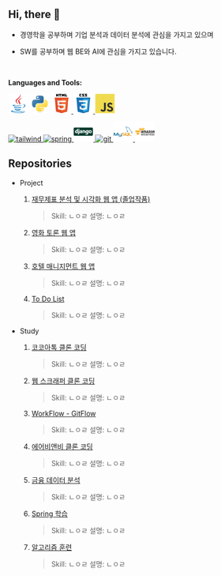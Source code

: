 ## Hi, there 👋  
  

- 경영학을 공부하며 기업 분석과 데이터 분석에 관심을 가지고 있으며
  

- SW를 공부하며 웹 BE와 AI에 관심을 가지고 있습니다.  
  

<br/>  



<p><strong>Languages and Tools:</strong></p>
<p align="left"> 
<a href="https://www.java.com" target="_blank"> <img src="https://raw.githubusercontent.com/devicons/devicon/master/icons/java/java-original.svg" alt="java" width="40" height="40"/></a> <a href="https://www.python.org" target="_blank"> <img src="https://raw.githubusercontent.com/devicons/devicon/master/icons/python/python-original.svg" alt="python" width="40" height="40"/></a> <a href="https://www.w3.org/html/" target="_blank"> <img src="https://raw.githubusercontent.com/devicons/devicon/master/icons/html5/html5-original-wordmark.svg" alt="html5" width="40" height="40"/> </a> <a href="https://www.w3schools.com/css/" target="_blank"> <img src="https://raw.githubusercontent.com/devicons/devicon/master/icons/css3/css3-original-wordmark.svg" alt="css3" width="40" height="40"/> </a> <a href="https://developer.mozilla.org/en-US/docs/Web/JavaScript" target="_blank"> <img src="https://raw.githubusercontent.com/devicons/devicon/master/icons/javascript/javascript-original.svg" alt="javascript" width="40" height="40"/> </a> 
  
  <a href="https://tailwindcss.com/" target="_blank"> <img src="https://www.vectorlogo.zone/logos/tailwindcss/tailwindcss-icon.svg" alt="tailwind" width="40" height="40"/> </a> <a href="https://spring.io/" target="_blank"> <img src="https://www.vectorlogo.zone/logos/springio/springio-icon.svg" alt="spring" width="40" height="40"/> </a> <a href="https://www.djangoproject.com/" target="_blank"> <img src="https://raw.githubusercontent.com/devicons/devicon/master/icons/django/django-original.svg" alt="django" width="40" height="40"/> </a> <a href="https://git-scm.com/" target="_blank"> <img src="https://www.vectorlogo.zone/logos/git-scm/git-scm-icon.svg" alt="git" width="40" height="40"/> </a> <a href="https://www.mysql.com/" target="_blank"> <img src="https://raw.githubusercontent.com/devicons/devicon/master/icons/mysql/mysql-original-wordmark.svg" alt="mysql" width="40" height="40"/> </a> <a href="https://aws.amazon.com" target="_blank"> <img src="https://raw.githubusercontent.com/devicons/devicon/master/icons/amazonwebservices/amazonwebservices-original-wordmark.svg" alt="aws" width="40" height="40"/> </a> 
  </p>

####


## Repositories


- Project

  1. [재무제표 분석 및 시각화 웹 앱 (졸업작품)](https://github.com/egg528/GraduationProject_FinancialStatementAnalysisWeb)

     > Skill: ㄴㅇㄹ
     > 설명: ㄴㅇㄹ

  2. [영화 토론 웹 앱](https://github.com/egg528/ToyProject_HotelManagementWeb)

     > Skill: ㄴㅇㄹ
     > 설명: ㄴㅇㄹ

  3. [호텔 매니지먼트 웹 앱](https://github.com/egg528/ToyProject_HotelManagementWeb)
     
     > Skill: ㄴㅇㄹ
     > 설명: ㄴㅇㄹ

  4. [To Do List](https://github.com/egg528/ToyProject_ToDoList)
      
     > Skill: ㄴㅇㄹ
     > 설명: ㄴㅇㄹ


- Study

  1. [코코아톡 클론 코딩](https://github.com/egg528/Study_FE_KokoaTalkClone)

     > Skill: ㄴㅇㄹ
     > 설명: ㄴㅇㄹ

  2. [웹 스크래퍼 클론 코딩](https://github.com/egg528/Study_WebScraping)

     > Skill: ㄴㅇㄹ
     > 설명: ㄴㅇㄹ

  3. [WorkFlow - GitFlow](https://github.com/egg528/Study_WorkFlow_GitFlow)
     
     > Skill: ㄴㅇㄹ
     > 설명: ㄴㅇㄹ

  4. [에어비앤비 클론 코딩](https://github.com/egg528/Study_BE_AirbnbClone)
     
     > Skill: ㄴㅇㄹ
     > 설명: ㄴㅇㄹ

  5. [금융 데이터 분석](https://github.com/egg528/Study_DataAnalysis_FinanceData)
     
     > Skill: ㄴㅇㄹ
     > 설명: ㄴㅇㄹ

  6. [Spring 학습](https://github.com/egg528/Study_BE_Spring)
     
     > Skill: ㄴㅇㄹ
     > 설명: ㄴㅇㄹ

  7. [알고리즘 훈련](https://github.com/egg528/Study_Algorithm)
     
     > Skill: ㄴㅇㄹ
     > 설명: ㄴㅇㄹ




